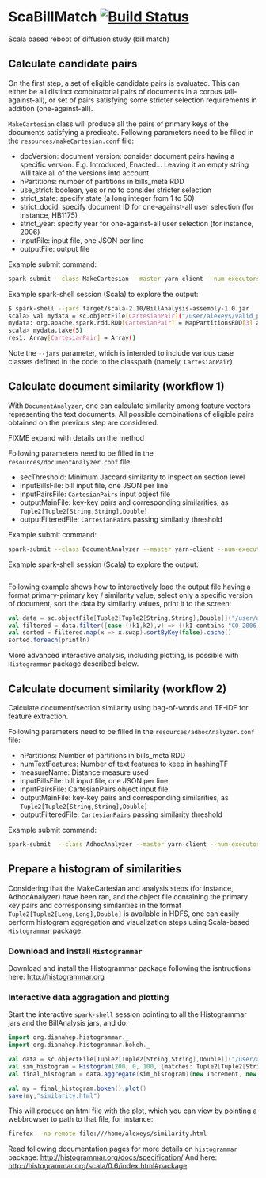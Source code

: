 # ScaBillMatch [![Build Status](https://travis-ci.org/ASvyatkovskiy/ScaBillMatch.svg?branch=master)](https://travis-ci.org/ASvyatkovskiy/ScaBillMatch.svg?branch=master)

Scala based reboot of diffusion study (bill match)

## Calculate candidate pairs 

On the first step, a set of eligible candidate pairs is evaluated. This can either be all distinct combinatorial pairs of documents in a corpus (all-against-all), or set of pairs satisfying some stricter selection requirements in addition (one-against-all). 

`MakeCartesian` class will produce all the pairs of primary keys of the documents satisfying a predicate.
Following parameters need to be filled in the `resources/makeCartesian.conf` file:
* docVersion: document version: consider document pairs having a specific version. E.g. Introduced, Enacted... Leaving it an empty string will take all of the versions into account.
* nPartitions: number of partitions in bills_meta RDD
* use_strict: boolean, yes or no to consider stricter selection
* strict_state: specify state (a long integer from 1 to 50)
* strict_docid: specify document ID for one-against-all user selection (for instance, HB1175)
* strict_year: specify year for one-against-all user selection (for instance, 2006)
* inputFile: input file, one JSON per line
* outputFile: output file

Example submit command:

```bash
spark-submit --class MakeCartesian --master yarn-client --num-executors 30 --executor-cores 3 --executor-memory 10g target/scala-2.10/BillAnalysis-assembly-1.0.jar
```

Example spark-shell session (Scala) to explore the output:
```bash
$ spark-shell --jars target/scala-2.10/BillAnalysis-assembly-1.0.jar 
scala> val mydata = sc.objectFile[CartesianPair]("/user/alexeys/valid_pairs")
mydata: org.apache.spark.rdd.RDD[CartesianPair] = MapPartitionsRDD[3] at objectFile at <console>:27
scala> mydata.take(5)
res1: Array[CartesianPair] = Array()
```

Note the `--jars` parameter, which is intended to include various case classes defined in the code to the classpath (namely, `CartesianPair`)

## Calculate document similarity (workflow 1)

With `DocumentAnalyzer`, one can calculate similarity among feature vectors representing the text documents. All possible combinations of eligible pairs obtained on the previous step are considered.

FIXME expand with details on the method

Following parameters need to be filled in the `resources/documentAnalyzer.conf` file:
* secThreshold: Minimum Jaccard similarity to inspect on section level 
* inputBillsFile: bill input file, one JSON per line
* inputPairsFile: `CartesianPairs` input object file
* outputMainFile: key-key pairs and corresponding similarities, as `Tuple2[Tuple2[String,String],Double]`
* outputFilteredFile: `CartesianPairs` passing similarity threshold

Example submit command:
```bash
spark-submit --class DocumentAnalyzer --master yarn-client --num-executors 30 --executor-cores 3 --executor-memory 10g target/scala-2.10/BillAnalysis-assembly-1.0.jar
```

Example spark-shell session (Scala) to explore the output:
```bash
```

Following example shows how to interactively load the output file having a format primary-primary key / similarity value, select only a specific version of document, sort the data by similarity values, print it to the screen:

```scala
val data = sc.objectFile[Tuple2[Tuple2[String,String],Double]]("/user/alexeys/output").cache()
val filtered = data.filter({case ((k1,k2),v) => ((k1 contains "CO_2006_HB1175") || (k1 contains "CO_2006_HB1175"))}).cache()
val sorted = filtered.map(x => x.swap).sortByKey(false).cache()
sorted.foreach(println)
```

More advanced interactive analysis, including plotting, is possible with `Histogrammar` package described below.

## Calculate document similarity (workflow 2)

Calculate document/section similarity using bag-of-words and TF-IDF for feature extraction. 

Following parameters need to be filled in the `resources/adhocAnalyzer.conf` file:
* nPartitions: Number of partitions in bills_meta RDD
* numTextFeatures: Number of text features to keep in hashingTF
* measureName: Distance measure used
* inputBillsFile: bill input file, one JSON per line
* inputPairsFile: CartesianPairs object input file
* outputMainFile: key-key pairs and corresponding similarities, as `Tuple2[Tuple2[String,String],Double]`
* outputFilteredFile: `CartesianPairs` passing similarity threshold
    

Example submit command:
```bash
spark-submit  --class AdhocAnalyzer --master yarn-client --num-executors 30 --executor-cores 3 --executor-memory 10g target/scala-2.10/BillAnalysis-assembly-1.0.jar
```

## Prepare a histogram of similarities

Considering that the MakeCartesian and analysis steps (for instance, AdhocAnalyzer) have been ran, and the object file conraining 
the primary key pairs and corresponsing similarities in the format `Tuple2[Tuple2[Long,Long],Double]` is available in HDFS,
one can easily perform histogram aggregation and visualization steps using Scala-based `Histogrammar` package.


### Download and install `Histogrammar`

Download and install the Histogrammar package following the isntructions here: http://histogrammar.org

### Interactive data aggragation and plotting

Start the interactive `spark-shell` session pointing to all the Histogrammar jars and the BillAnalysis jars, and do:

```scala
import org.dianahep.histogrammar._
import org.dianahep.histogrammar.bokeh._

val data = sc.objectFile[Tuple2[Tuple2[String,String],Double]]("/user/alexeys/test_main_output").cache()
val sim_histogram = Histogram(200, 0, 100, {matches: Tuple2[Tuple2[String,String],Double] => matches._2})
val final_histogram = data.aggregate(sim_histogram)(new Increment, new Combine)

val my = final_histogram.bokeh().plot()
save(my,"similarity.html")
```

This will produce an html file with the plot, which you can view by pointing a webbrowser to path to that file, for instance:

```bash
firefox --no-remote file:///home/alexeys/similarity.html
```

Read following documentation pages for more details on `histogrammar` package: http://histogrammar.org/docs/specification/
And here: http://histogrammar.org/scala/0.6/index.html#package
